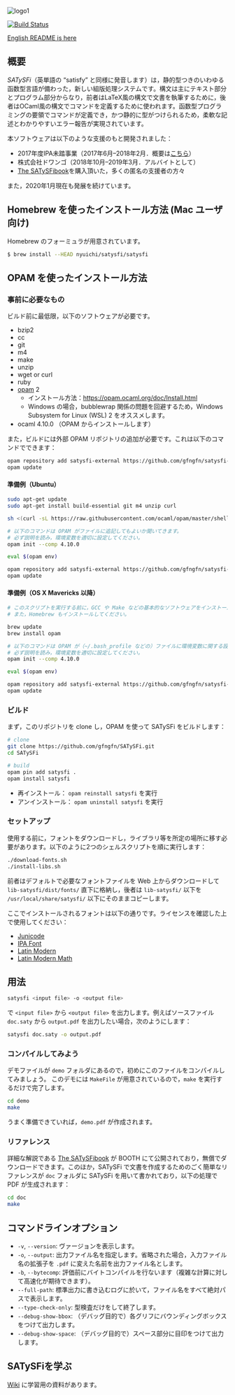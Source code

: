 <!-- -*- coding: utf-8 -*- -->
![logo1](https://raw.githubusercontent.com/wiki/gfngfn/SATySFi/img/satysfi-logo.png)

[![Build Status](https://github.com/gfngfn/SATySFi/workflows/CI/badge.svg?branch=master)](https://github.com/gfngfn/SATySFi/actions?query=workflow%3ACI)

[English README is here](https://github.com/gfngfn/SATySFi/blob/master/README.md)

## 概要

*SATySFi*（英単語の “satisfy” と同様に発音します）は，静的型つきのいわゆる函数型言語が備わった，新しい組版処理システムです。構文は主にテキスト部分とプログラム部分からなり，前者はLaTeX風の構文で文書を執筆するために，後者はOCaml風の構文でコマンドを定義するために使われます。函数型プログラミングの要領でコマンドが定義でき，かつ静的に型がつけられるため，柔軟な記述とわかりやすいエラー報告が実現されています。

本ソフトウェアは以下のような支援のもと開発されました：

* 2017年度IPA未踏事業（2017年6月–2018年2月．概要は[こちら](https://www.ipa.go.jp/jinzai/mitou/2017/gaiyou_t-4.html)）
* 株式会社ドワンゴ（2018年10月–2019年3月．アルバイトとして）
* [The SATySFi​book](https://booth.pm/ja/items/1127224)を購入頂いた，多くの匿名の支援者の方々

また，2020年1月現在も発展を続けています。

## Homebrew を使ったインストール方法 (Mac ユーザ向け)

Homebrew のフォーミュラが用意されています。

```sh
$ brew install --HEAD nyuichi/satysfi/satysfi
```

## OPAM を使ったインストール方法

### 事前に必要なもの

ビルド前に最低限，以下のソフトウェアが必要です。

* bzip2
* cc
* git
* m4
* make
* unzip
* wget or curl
* ruby
* [opam](https://opam.ocaml.org/) 2
    * インストール方法：<https://opam.ocaml.org/doc/Install.html>
    * Windows の場合，bubblewrap 関係の問題を回避するため，Windows Subsystem for Linux (WSL) 2 をオススメします。
* ocaml 4.10.0 （OPAM からインストールします）

また，ビルドには外部 OPAM リポジトリの追加が必要です。これは以下のコマンドでできます：

```sh
opam repository add satysfi-external https://github.com/gfngfn/satysfi-external-repo.git
opam update
```

#### 準備例（Ubuntu）

```sh
sudo apt-get update
sudo apt-get install build-essential git m4 unzip curl

sh <(curl -sL https://raw.githubusercontent.com/ocaml/opam/master/shell/install.sh)

# 以下のコマンドは OPAM がファイルに追記してもよいか聞いてきます。
# 必ず説明を読み，環境変数を適切に設定してください。
opam init --comp 4.10.0

eval $(opam env)

opam repository add satysfi-external https://github.com/gfngfn/satysfi-external-repo.git
opam update
```

#### 準備例（OS X Mavericks 以降）

```sh
# このスクリプトを実行する前に，GCC や Make などの基本的なソフトウェアをインストールしておいてください。これらは Xcode Command Line Tools からインストールできます。
# また，Homebrew もインストールしてください。

brew update
brew install opam

# 以下のコマンドは OPAM が（~/.bash_profile などの）ファイルに環境変数に関する設定を追記してもよいか聞いてきます。
# 必ず説明を読み，環境変数を適切に設定してください。
opam init --comp 4.10.0

eval $(opam env)

opam repository add satysfi-external https://github.com/gfngfn/satysfi-external-repo.git
opam update
```

### ビルド

まず，このリポジトリを clone し，OPAM を使って SATySFi をビルドします：

```sh
# clone
git clone https://github.com/gfngfn/SATySFi.git
cd SATySFi

# build
opam pin add satysfi .
opam install satysfi
```

* 再インストール： `opam reinstall satysfi` を実行
* アンインストール： `opam uninstall satysfi` を実行

### セットアップ

使用する前に，フォントをダウンロードし，ライブラリ等を所定の場所に移す必要があります。以下のように2つのシェルスクリプトを順に実行します：

```sh
./download-fonts.sh
./install-libs.sh
```

前者はデフォルトで必要なフォントファイルを Web 上からダウンロードして `lib-satysfi/dist/fonts/` 直下に格納し，後者は `lib-satysfi/` 以下を `/usr/local/share/satysfi/` 以下にそのままコピーします。

ここでインストールされるフォントは以下の通りです。ライセンスを確認した上で使用してください：

* [Junicode](http://junicode.sourceforge.net)
* [IPA Font](https://moji.or.jp/ipafont/)
* [Latin Modern](http://www.gust.org.pl/projects/e-foundry/latin-modern/)
* [Latin Modern Math](http://www.gust.org.pl/projects/e-foundry/lm-math)

## 用法

```sh
satysfi <input file> -o <output file>
```

で `<input file>` から `<output file>` を出力します。例えばソースファイル `doc.saty` から `output.pdf` を出力したい場合，次のようにします：

```sh
satysfi doc.saty -o output.pdf
```

### コンパイルしてみよう

デモファイルが `demo` フォルダにあるので，初めにこのファイルをコンパイルしてみましょう。
このデモには `MakeFile` が用意されているので，`make` を実行するだけで完了します。

```sh
cd demo
make
```

うまく準備できていれば，`demo.pdf` が作成されます。

### リファレンス

詳細な解説である [The SATySFi​book](https://booth.pm/ja/items/1127224) が BOOTH にて公開されており，無償でダウンロードできます。このほか，SATySFi で文書を作成するためのごく簡単なリファレンスが `doc` フォルダに SATySFi を用いて書かれており，以下の処理で PDF が生成されます：

```sh
cd doc
make
```

## コマンドラインオプション

* `-v`, `--version`: ヴァージョンを表示します。
* `-o`, `--output`: 出力ファイル名を指定します。省略された場合，入力ファイル名の拡張子を `.pdf` に変えた名前を出力ファイル名とします。
* `-b`, `--bytecomp`: 評価前にバイトコンパイルを行ないます（複雑な計算に対して高速化が期待できます）。
* `--full-path`: 標準出力に書き込むログに於いて，ファイル名をすべて絶対パスで表示します。
* `--type-check-only`: 型検査だけをして終了します。
* `--debug-show-bbox`: （デバッグ目的で）各グリフにバウンディングボックスをつけて出力します。
* `--debug-show-space`: （デバッグ目的で）スペース部分に目印をつけて出力します。

## SATySFiを学ぶ

[Wiki](https://github.com/gfngfn/SATySFi/wiki/SATySFi-Wiki#%E5%AD%A6%E7%BF%92%E7%94%A8%E8%B3%87%E6%96%99) に学習用の資料があります。
